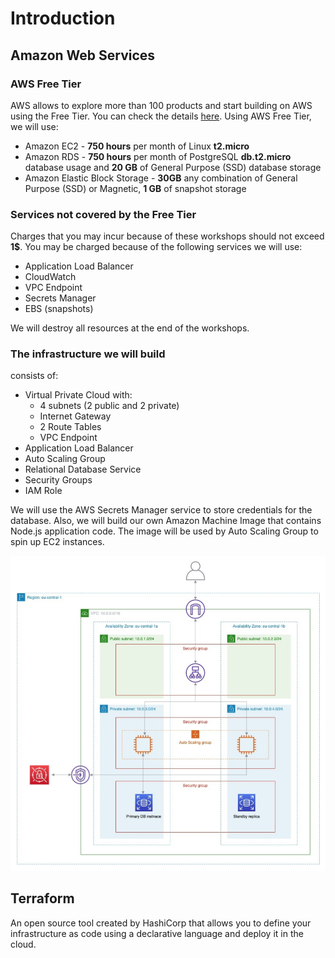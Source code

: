 # Introduction

## Amazon Web Services

### AWS Free Tier

AWS allows to explore more than 100 products and start building on AWS using the Free Tier. You can check the details [here](https://aws.amazon.com/free). Using AWS Free Tier, we will use:

* Amazon EC2 - **750 hours** per month of Linux **t2.micro**
* Amazon RDS - **750 hours** per month of PostgreSQL **db.t2.micro** database usage and **20 GB** of General Purpose (SSD) database storage
* Amazon Elastic Block Storage - **30GB** any combination of General Purpose (SSD) or Magnetic, **1 GB** of snapshot storage

### Services not covered by the Free Tier

Charges that you may incur because of these workshops should not exceed **1$**. You may be charged because of the following services we will use:

* Application Load Balancer
* CloudWatch
* VPC Endpoint
* Secrets Manager
* EBS (snapshots)

We will destroy all resources at the end of the workshops.

### The infrastructure we will build

consists of:

* Virtual Private Cloud with:
  * 4 subnets (2 public and 2 private)
  * Internet Gateway
  * 2 Route Tables
  * VPC Endpoint
* Application Load Balancer
* Auto Scaling Group
* Relational Database Service
* Security Groups
* IAM Role

We will use the AWS Secrets Manager service to store credentials for the database. Also, we will build our own Amazon Machine Image that contains Node.js application code. The image will be used by Auto Scaling Group to spin up EC2 instances.

![](.gitbook/assets/screen-shot-2021-10-08-at-16.17.44.png)

## Terraform

An open source tool created by HashiCorp that allows you to define your infrastructure as code using a declarative language and deploy it in the cloud.
